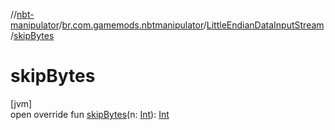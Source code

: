 //[nbt-manipulator](../../../index.md)/[br.com.gamemods.nbtmanipulator](../index.md)/[LittleEndianDataInputStream](index.md)/[skipBytes](skip-bytes.md)

# skipBytes

[jvm]\
open override fun [skipBytes](skip-bytes.md)(n: [Int](https://kotlinlang.org/api/latest/jvm/stdlib/kotlin/-int/index.html)): [Int](https://kotlinlang.org/api/latest/jvm/stdlib/kotlin/-int/index.html)
